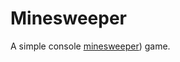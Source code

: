 # Minesweeper

A simple console [minesweeper][minesweeper-wiki]) game.

[minesweeper-wiki]: http://en.wikipedia.org/wiki/Minesweeper_(Windows)
